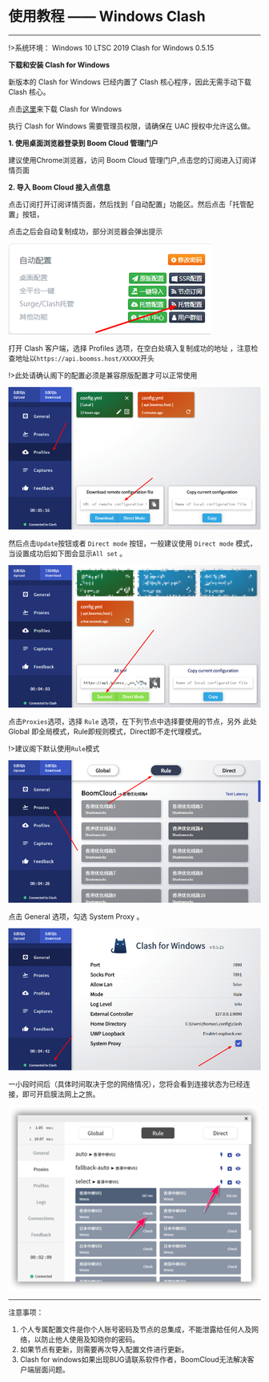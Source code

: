 # 使用教程 —— Windows Clash
- - -

!>系统环境： Windows 10 LTSC 2019  Clash for Windows 0.5.15

**下载和安装 Clash for Windows**

新版本的 Clash for Windows 已经内置了 Clash 核心程序，因此无需手动下载 Clash 核心。

点击[这里](https://github.com/Fndroid/clash_for_windows_pkg/releases/)来下载 Clash for  Windows

执行 Clash for Windows 需要管理员权限，请确保在 UAC 授权中允许这么做。

**1. 使用桌面浏览器登录到 Boom Cloud 管理门户**

建议使用Chrome浏览器，访问 Boom Cloud 管理门户,点击您的订阅进入订阅详情页面



**2. 导入 Boom Cloud 接入点信息**

点击订阅打开订阅详情页面，然后找到「自动配置」功能区。然后点击「托管配置」按钮，


点击之后会自动复制成功，部分浏览器会弹出提示

![](/img/clashwin/00.png)



打开 Clash 客户端，选择 Profiles 选项，在空白处填入复制成功的地址 ，注意检查地址以`https://api.boomss.host/XXXXX`开头

!>此处请确认阁下的配置必须是兼容原版配置才可以正常使用 

![](/img/clashwin/01.png)  

然后点击`Update`按钮或者 `Direct mode` 按钮，一般建议使用  `Direct mode` 模式，当设置成功后如下图会显示`All set` 。	

![](/img/clashwin/02.png)

点击`Proxies`选项，选择 `Rule` 选项，在下列节点中选择要使用的节点，另外 此处 Global 即全局模式，Rule即规则模式，Direct即不走代理模式。

!>建议阁下默认使用`Rule`模式 

![](/img/clashwin/03.png)

点击 General 选项，勾选 System Proxy 。

![](/img/clashwin/04.png)

一小段时间后（具体时间取决于您的网络情况），您将会看到连接状态为已经连接，即可开启膜法网上之旅。

![](/img/clashwin/05.png)


- - -
注意事项：  
1. 个人专属配置文件是你个人账号密码及节点的总集成，不能泄露给任何人及网络，以防止他人使用及知晓你的密码。  
2. 如果节点有更新，则需要再次导入配置文件进行更新。  
3. Clash for windows如果出现BUG请联系软件作者，BoomCloud无法解决客户端层面问题。